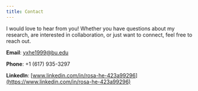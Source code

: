 ```yaml
---
title: Contact
---
```


I would love to hear from you! Whether you have questions about my research, are interested in collaboration, or just want to connect, feel free to reach out.

**Email**: [yxhe1999@bu.edu](mailto:yxhe1999@bu.edu)

**Phone**: +1 (617) 935-3297

**LinkedIn**: [www.linkedin.com/in/rosa-he-423a99296](https://www.linkedin.com/in/rosa-he-423a99296)



